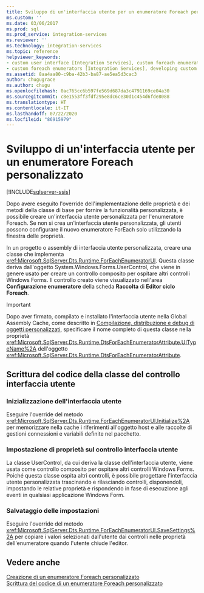 ```yaml
---
title: Sviluppo di un'interfaccia utente per un enumeratore Foreach personalizzato | Microsoft Docs
ms.custom: ''
ms.date: 03/06/2017
ms.prod: sql
ms.prod_service: integration-services
ms.reviewer: ''
ms.technology: integration-services
ms.topic: reference
helpviewer_keywords:
- custom user interface [Integration Services], custom foreach enumerators
- custom foreach enumerators [Integration Services], developing custom user interface
ms.assetid: 8aa4aa80-c9ba-42b3-ba87-ae5ea5d3cac3
author: chugugrace
ms.author: chugu
ms.openlocfilehash: 0ac765cc6b597fe569d687da3c4791169ce04a30
ms.sourcegitcommit: c8e1553ff3fdf295e8dc6ce30d1c454d6fde8088
ms.translationtype: HT
ms.contentlocale: it-IT
ms.lasthandoff: 07/22/2020
ms.locfileid: "86915979"
---
```

# <a name="developing-a-user-interface-for-a-custom-foreach-enumerator"></a>Sviluppo di un'interfaccia utente per un enumeratore Foreach personalizzato

[!INCLUDE[sqlserver-ssis](../../../includes/applies-to-version/sqlserver-ssis.md)]


  Dopo avere eseguito l'override dell'implementazione delle proprietà e dei metodi della classe di base per fornire la funzionalità personalizzata, è possibile creare un'interfaccia utente personalizzata per l'enumeratore Foreach. Se non si crea un'interfaccia utente personalizzata, gli utenti possono configurare il nuovo enumeratore ForEach solo utilizzando la finestra delle proprietà.  
  
 In un progetto o assembly di interfaccia utente personalizzata, creare una classe che implementa <xref:Microsoft.SqlServer.Dts.Runtime.ForEachEnumeratorUI>. Questa classe deriva dall'oggetto System.Windows.Forms.UserControl, che viene in genere usato per creare un controllo composito per ospitare altri controlli Windows Forms. Il controllo creato viene visualizzato nell'area **Configurazione enumeratore** della scheda **Raccolta** di **Editor ciclo Foreach**.  
  
> [!IMPORTANT]  
>  Dopo aver firmato, compilato e installato l'interfaccia utente nella Global Assembly Cache, come descritto in [Compilazione, distribuzione e debug di oggetti personalizzati](../../../integration-services/extending-packages-custom-objects/building-deploying-and-debugging-custom-objects.md), specificare il nome completo di questa classe nella proprietà <xref:Microsoft.SqlServer.Dts.Runtime.DtsForEachEnumeratorAttribute.UITypeName%2A> dell'oggetto <xref:Microsoft.SqlServer.Dts.Runtime.DtsForEachEnumeratorAttribute>.  
  
## <a name="coding-the-user-interface-control-class"></a>Scrittura del codice della classe del controllo interfaccia utente  
  
### <a name="initializing-the-user-interface"></a>Inizializzazione dell'interfaccia utente  
 Eseguire l'override del metodo <xref:Microsoft.SqlServer.Dts.Runtime.ForEachEnumeratorUI.Initialize%2A> per memorizzare nella cache i riferimenti all'oggetto host e alle raccolte di gestioni connessioni e variabili definite nel pacchetto.  
  
### <a name="setting-properties-on-the-user-interface-control"></a>Impostazione di proprietà sul controllo interfaccia utente  
 La classe UserControl, da cui deriva la classe dell'interfaccia utente, viene usata come controllo composito per ospitare altri controlli Windows Forms. Poiché questa classe ospita altri controlli, è possibile progettare l'interfaccia utente personalizzata trascinando e rilasciando controlli, disponendoli, impostando le relative proprietà e rispondendo in fase di esecuzione agli eventi in qualsiasi applicazione Windows Form.  
  
### <a name="saving-settings"></a>Salvataggio delle impostazioni  
 Eseguire l'override del metodo <xref:Microsoft.SqlServer.Dts.Runtime.ForEachEnumeratorUI.SaveSettings%2A> per copiare i valori selezionati dall'utente dai controlli nelle proprietà dell'enumeratore quando l'utente chiude l'editor.  
  
## <a name="see-also"></a>Vedere anche  
 [Creazione di un enumeratore Foreach personalizzato](../../../integration-services/extending-packages-custom-objects/foreach-enumerator/creating-a-custom-foreach-enumerator.md)   
 [Scrittura del codice di un enumeratore Foreach personalizzato](../../../integration-services/extending-packages-custom-objects/foreach-enumerator/coding-a-custom-foreach-enumerator.md)  
  
  
